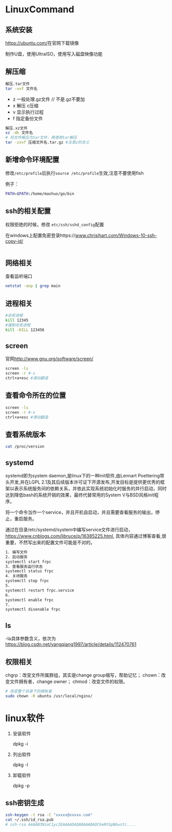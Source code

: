 # LinuxCommand

## 系统安装

<https://ubuntu.com/>在官网下载镜像

制作U盘，使用UltraISO，使用写入磁盘映像功能

## 解压缩

``` bash
解压.tar文件
tar -xvf 文件名
```

- z 一般处理.gz文件 // 不是.gz不要加
- x 解压 c压缩
- v 显示执行过程
- f 指定备份文件

``` bash
解压.xz文件
xz -dk 文件名
# 将文件解压为tar文件，再使用tar解压
tar -zxvf 压缩文件名.tar.gz #注意z的含义
```

## 新增命令环境配置

修改`/etc/profile`后执行`source /etc/profile`生效,注意不要使用fish

例子：

``` bash
PATH=$PATH:/home/mashuo/go/bin
```

## ssh的相关配置

权限拒绝的时候，修改 `etc/ssh/sshd_config`配置

在windows上配置免密登录https://www.chrisjhart.com/Windows-10-ssh-copy-id/

``` bash

```

## 网络相关

查看监听端口

``` bash
netstat -anp | grep main
```

## 进程相关

``` bash
#杀死进程
kill 12345
#强制杀死进程
kill -KILL 123456
```

## screen

官网<http://www.gnu.org/software/screen/>

``` bash
screen -ls
screen -r #-x
ctrl+a+esc #滑动翻滚
```

## 查看命令所在的位置

``` bash
screen -ls
screen -r #-x
ctrl+a+esc #滑动翻滚
```

## 查看系统版本

``` bash
cat /proc/version
```

## systemd

systemd即为system daemon,是linux下的一种init软件,由Lennart Poettering带头开发,并在LGPL 2.1及其后续版本许可证下开源发布,开发目标是提供更优秀的框架以表示系统服务间的依赖关系，并依此实现系统初始化时服务的并行启动，同时达到降低bash的系统开销的效果，最终代替常用的System V与BSD风格init程序。

将一个命令当作一个service，并且开机自启动，并且需要查看服务的输出，停止，重启服务。

通过在目录/etc/systemd/system中编写service文件进行启动，https://www.cnblogs.com/libruce/p/16385225.html, 具体内容通过博客查看,很重要，不然写出来的配置文件可能是不对的。
``` bash
1. 编写文件
2. 启动服务
systemctl start frpc
3. 查看服务运行状态
systemctl status frpc
4. 关闭服务
systemctl stop frpc
5. 
systemctl restart frpc.service
6.
systemctl enable frpc
7.
systemctl disenable frpc
```

## ls

-la具体参数含义，依次为<https://blog.csdn.net/yangqiang1997/article/details/112470761>

## 权限相关

chgrp：改变文件所属群组，其实是change group缩写，帮助记忆；
chown：改变文件拥有者，change owner；
chmod：改变文件的权限。

```bash
# 改变整个目录下的拥有者
sudo chown -R ubuntu /usr/local/nginx/
```

# linux软件

1. 安装软件

    dpkg -i 

2. 列出软件

    dpkg -l 

3. 卸载软件

    dpkg -p 
## ssh密钥生成

```bash
ssh-keygen -t rsa -C "xxxxx@xxxxx.com"  
cat ~/.ssh/id_rsa.pub
# ssh-rsa AAAAB3NzaC1yc2EAAAADAQABAAABAQC6eNtGpNGwstc....
```

